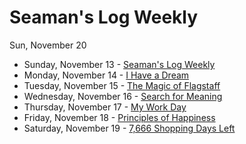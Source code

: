 # Seaman's Log Weekly 

Sun, November 20


* Sunday, November 13 - [Seaman's Log Weekly ](11-13)
* Monday, November 14 - [I Have a Dream](11-14)
* Tuesday, November 15 - [The Magic of Flagstaff](11-15)
* Wednesday, November 16 - [Search for Meaning](11-16)
* Thursday, November 17 - [My Work Day](11-17)
* Friday, November 18 - [Principles of Happiness](11-18)
* Saturday, November 19 - [7,666 Shopping Days Left ](11-19)

